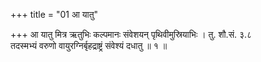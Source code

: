 +++
title = "01 आ यातु"

+++
आ यातु मित्र ऋतुभिः कल्पमानः संवेशयन् पृथिवीमुस्रियाभिः । तु. शौ.सं. ३.८  
तदस्मभ्यं वरुणो वायुरग्निर्बृहद्राष्ट्रं संवेश्यं दधातु ॥ १ ॥
